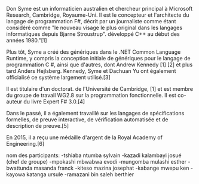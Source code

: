 Don Syme est un informaticien australien et chercheur principal à Microsoft Research, Cambridge, Royaume-Uni. Il est le concepteur et l'architecte du langage de programmation F#, décrit par un journaliste comme étant considéré comme "le nouveau visage le plus original dans les langages informatiques depuis Bjarne Stroustrup". développé C++ au début des années 1980."[1]

Plus tôt, Syme a créé des génériques dans le .NET Common Language Runtime, y compris la conception initiale de génériques pour le langage de programmation C #, ainsi que d'autres, dont Andrew Kennedy [1] [2] et plus tard Anders Hejlsberg. Kennedy, Syme et Dachuan Yu ont également officialisé ce système largement utilisé.[3]

Il est titulaire d'un doctorat. de l'Université de Cambridge, [1] et est membre du groupe de travail WG2.8 sur la programmation fonctionnelle. Il est co-auteur du livre Expert F# 3.0.[4]

Dans le passé, il a également travaillé sur les langages de spécifications formelles, de preuve interactive, de vérification automatisée et de description de preuve.[5]

En 2015, il a reçu une médaille d'argent de la Royal Academy of Engineering.[6]

nom des participants: -tshiaba ntumba sylvain -kazadi kalambayi josué (chef de groupe) -mpokashi mbwabwa evodi -mungomba mulashi esther -bwattunda masanda franck -kiteso mazina josephat -kabange mwepu ken -kayowa katanga ursule -ramazani bin saleh berthier
